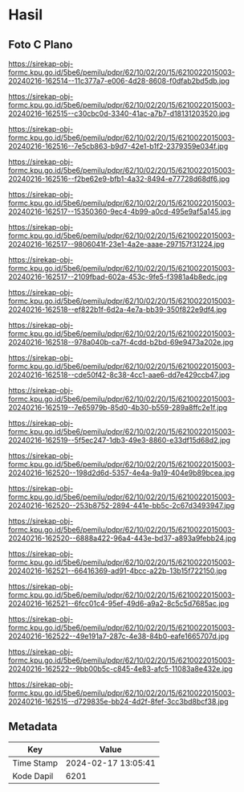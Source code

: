 # Hasil

## Foto C Plano

https://sirekap-obj-formc.kpu.go.id/5be6/pemilu/pdpr/62/10/02/20/15/6210022015003-20240216-162514--11c377a7-e006-4d28-8608-f0dfab2bd5db.jpg

https://sirekap-obj-formc.kpu.go.id/5be6/pemilu/pdpr/62/10/02/20/15/6210022015003-20240216-162515--c30cbc0d-3340-41ac-a7b7-d18131203520.jpg

https://sirekap-obj-formc.kpu.go.id/5be6/pemilu/pdpr/62/10/02/20/15/6210022015003-20240216-162516--7e5cb863-b9d7-42e1-b1f2-2379359e034f.jpg

https://sirekap-obj-formc.kpu.go.id/5be6/pemilu/pdpr/62/10/02/20/15/6210022015003-20240216-162516--f2be62e9-bfb1-4a32-8494-e77728d68df6.jpg

https://sirekap-obj-formc.kpu.go.id/5be6/pemilu/pdpr/62/10/02/20/15/6210022015003-20240216-162517--15350360-9ec4-4b99-a0cd-495e9af5a145.jpg

https://sirekap-obj-formc.kpu.go.id/5be6/pemilu/pdpr/62/10/02/20/15/6210022015003-20240216-162517--9806041f-23e1-4a2e-aaae-297157f31224.jpg

https://sirekap-obj-formc.kpu.go.id/5be6/pemilu/pdpr/62/10/02/20/15/6210022015003-20240216-162517--2109fbad-602a-453c-9fe5-f3981a4b8edc.jpg

https://sirekap-obj-formc.kpu.go.id/5be6/pemilu/pdpr/62/10/02/20/15/6210022015003-20240216-162518--ef822b1f-6d2a-4e7a-bb39-350f822e9df4.jpg

https://sirekap-obj-formc.kpu.go.id/5be6/pemilu/pdpr/62/10/02/20/15/6210022015003-20240216-162518--978a040b-ca7f-4cdd-b2bd-69e9473a202e.jpg

https://sirekap-obj-formc.kpu.go.id/5be6/pemilu/pdpr/62/10/02/20/15/6210022015003-20240216-162518--cde50f42-8c38-4cc1-aae6-dd7e429ccb47.jpg

https://sirekap-obj-formc.kpu.go.id/5be6/pemilu/pdpr/62/10/02/20/15/6210022015003-20240216-162519--7e65979b-85d0-4b30-b559-289a8ffc2e1f.jpg

https://sirekap-obj-formc.kpu.go.id/5be6/pemilu/pdpr/62/10/02/20/15/6210022015003-20240216-162519--5f5ec247-1db3-49e3-8860-e33df15d68d2.jpg

https://sirekap-obj-formc.kpu.go.id/5be6/pemilu/pdpr/62/10/02/20/15/6210022015003-20240216-162520--198d2d6d-5357-4e4a-9a19-404e9b89bcea.jpg

https://sirekap-obj-formc.kpu.go.id/5be6/pemilu/pdpr/62/10/02/20/15/6210022015003-20240216-162520--253b8752-2894-441e-bb5c-2c67d3493947.jpg

https://sirekap-obj-formc.kpu.go.id/5be6/pemilu/pdpr/62/10/02/20/15/6210022015003-20240216-162520--6888a422-96a4-443e-bd37-a893a9febb24.jpg

https://sirekap-obj-formc.kpu.go.id/5be6/pemilu/pdpr/62/10/02/20/15/6210022015003-20240216-162521--66416369-ad91-4bcc-a22b-13b15f722150.jpg

https://sirekap-obj-formc.kpu.go.id/5be6/pemilu/pdpr/62/10/02/20/15/6210022015003-20240216-162521--6fcc01c4-95ef-49d6-a9a2-8c5c5d7685ac.jpg

https://sirekap-obj-formc.kpu.go.id/5be6/pemilu/pdpr/62/10/02/20/15/6210022015003-20240216-162522--49e191a7-287c-4e38-84b0-eafe1665707d.jpg

https://sirekap-obj-formc.kpu.go.id/5be6/pemilu/pdpr/62/10/02/20/15/6210022015003-20240216-162522--9bb00b5c-c845-4e83-afc5-11083a8e432e.jpg

https://sirekap-obj-formc.kpu.go.id/5be6/pemilu/pdpr/62/10/02/20/15/6210022015003-20240216-162515--d729835e-bb24-4d2f-8fef-3cc3bd8bcf38.jpg


## Metadata

| Key        | Value               |
| ---------- | ------------------- |
| Time Stamp | 2024-02-17 13:05:41 |
| Kode Dapil | 6201                |



